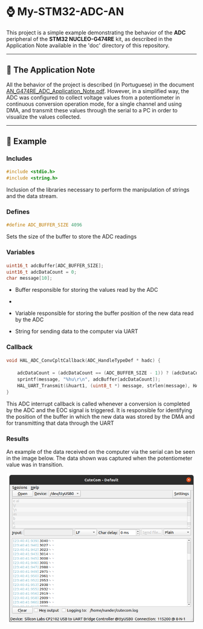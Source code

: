 #	⌚	My-STM32-ADC-AN
This project is a simple example demonstrating the behavior of the **ADC** peripheral of the **STM32 NUCLEO-G474RE** kit, as described in the Application Note available in the 'doc' directory of this repository.

---

##	📖	The Application Note  

All the behavior of the project is described (in Portuguese) in the document [AN_G474RE_ADC_Application_Note.pdf](https://github.com/NanderSantos/My-STM32-ADC-AN/blob/main/doc/AN_G474RE_ADC_Application_Note.pdf). However, in a simplified way, the ADC was configured to collect voltage values ​​from a potentiometer in continuous conversion operation mode, for a single channel and using DMA, and transmit these values ​​through the serial to a PC in order to visualize the values collected.

---

##	📩	Example

### Includes

```c
#include <stdio.h>
#include <string.h>
```

Inclusion of the libraries necessary to perform the manipulation of strings and the data stream.

### Defines

```c
#define ADC_BUFFER_SIZE 4096
```
Sets the size of the buffer to store the ADC readings

### Variables

```c
uint16_t adcBuffer[ADC_BUFFER_SIZE];
uint16_t adcDataCount = 0;
char message[10];
```
- Buffer responsible for storing the values ​​read by the ADC
- 
- Variable responsible for storing the buffer position of the new data read by the ADC

- String for sending data to the computer via UART

### Callback

```c
void HAL_ADC_ConvCpltCallback(ADC_HandleTypeDef * hadc) {

	adcDataCount = (adcDataCount == (ADC_BUFFER_SIZE - 1)) ? (adcDataCount + 1) : 0;
	sprintf(message, "%hu\r\n", adcBuffer[adcDataCount]);
	HAL_UART_Transmit(&huart1, (uint8_t *) message, strlen(message), HAL_MAX_DELAY);
}
```

This ADC interrupt callback is called whenever a conversion is completed by the ADC and the EOC signal is triggered. It is responsible for identifying the position of the buffer in which the new data was stored by the DMA and for transmitting that data through the UART

### Results

An example of the data received on the computer via the serial can be seen in the image below. The data shown was captured when the potentiometer value was in transition.

<p align="center">
  <img src="images/serial.png" width="500" title="hover text">
</p>
